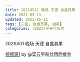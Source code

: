 ```yaml
---
title: 20210511 晚场 天德 自食其果
date: 2021-05-11
updated: 2021-05-11
tags: [天德, 自食其果, 相声] 
categories: (2021)辛丑年场次 
---
```

20210511 晚场 天德 自食其果

[视频源1](https://weibo.com/6574451359/Kf1gKrEfk1) by @栾云平粉丝团后援会